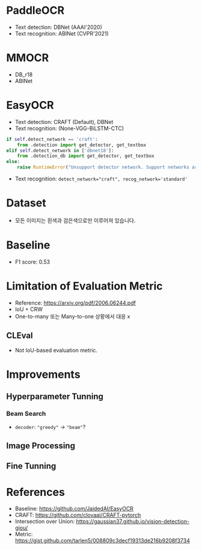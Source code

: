 # PaddleOCR
- Text detection: DBNet (AAAI'2020)
- Text recognition: ABINet (CVPR'2021)

# MMOCR
- DB_r18
- ABINet

# EasyOCR
- Text detection: CRAFT (Default), DBNet
- Text recognition: (None-VGG-BiLSTM-CTC)

```python
if self.detect_network == 'craft':
    from .detection import get_detector, get_textbox
elif self.detect_network in ['dbnet18']:
    from .detection_db import get_detector, get_textbox
else:
    raise RuntimeError("Unsupport detector network. Support networks are craft and dbnet18.")
```
- Text recognition:
`detect_network="craft", recog_network='standard'`

# Dataset
- 모든 이미지는 흰색과 검은색으로만 이루어져 있습니다.

# Baseline
- F1 score: 0.53

# Limitation of Evaluation Metric
- Reference: https://arxiv.org/pdf/2006.06244.pdf
- IoU + CRW
- One-to-many 또는 Many-to-one 상황에서 대응 x
## CLEval
- Not IoU-based evaluation metric.

# Improvements
## Hyperparameter Tunning
### Beam Search
- `decoder`: `"greedy"` -> `"beam"`?
## Image Processing
## Fine Tunning

# References
- Baseline: https://github.com/JaidedAI/EasyOCR
- CRAFT: https://github.com/clovaai/CRAFT-pytorch
- Intersection over Union: https://gaussian37.github.io/vision-detection-giou/
- Metric: https://gist.github.com/tarlen5/008809c3decf19313de216b9208f3734